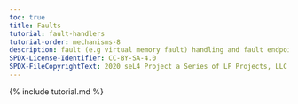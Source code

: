 ```yaml
---
toc: true
title: Faults
tutorial: fault-handlers
tutorial-order: mechanisms-8
description: fault (e.g virtual memory fault) handling and fault endpoints.
SPDX-License-Identifier: CC-BY-SA-4.0
SPDX-FileCopyrightText: 2020 seL4 Project a Series of LF Projects, LLC.
---
```

{% include tutorial.md %}
